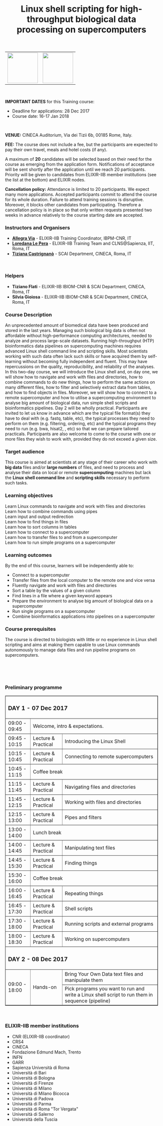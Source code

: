 ﻿---
layout: post
title:  "Linux shell scripting for high-throughput biological data processing on supercomputers"
date_start:   2018-01-16
date_end:   2018-01-17
venue: Roma, Italy
description: Biological big data increasingly require supercomputers for their processing and analysis. Running high-throughput (HTP) data processing and analysis pipelines on supercomputing machines requires advanced Linux shell command line and scripting skills. In this two-day course, we will introduce  the Linux shell and, on day one, we will show how to navigate and work with files and directories, how to combine commands to do new things, how to perform the same actions on many different files, how to filter and selectively extract data from tables, and how to find things in files. Moreover, we will show how to connect to a remote supercomputer and how to run shell scripts and external programmes also in sequence. Day 2 will be wholly practical.




---


<table border="0" width="600">
  <tr>
    <td><a href="http://elixir-italy.org"><img src="../../../img/logo_elixir_italy.jpg" height="100"></a></td>
    <td><a href="https://www.cineca.it/en"><img src="../../../img/Logo_CINECA.jpg" height="100"></a></td>
  </tr>
</table>
<br>


**IMPORTANT DATES** for this Training course:


- Deadline for applications: 28 Dec 2017
- Course date: 16-17 Jan 2018
<br>


**VENUE:**
CINECA Auditorium, Via dei Tizii 6b, 00185 Rome, Italy. 
<br>


**FEE:** 
The course does not include a fee, but the participants are expected to pay their own travel, meals and hotel costs (if any).


A maximum of **20** candidates will be selected based on their need for the course as emerging from the application form. Notifications of acceptance will be sent shortly after the application until we reach 20 participants. Priority will be given to candidates from ELIXIR-IIB member institutions (see the list at the bottom) and ELIXIR nodes. 

**Cancellation policy:** Attendance is limited to 20 participants. We expect many more applications. Accepted participants commit to attend the course for its whole duration. Failure to attend training sessions is disruptive. Moreover, it blocks other candidates from participating. Therefore a cancellation policy is in place so that only written requests presented two weeks in advance relatively to the course starting date are accepted.
<br>


### Instructors and Organisers
- [**Allegra Via**](../../../instructors/allegra_via.html) - ELIXIR-IIB Training Coordinator, IBPM-CNR, IT
- [**Loredana Le Pera**](../../../instructors/loredana_le_pera.html) - ELIXIR-IIB Training Team and CLNS@Sapienza, IIT, Roma, IT
- [**Tiziana Castrignanò**](../../../instructors/tiziana_castrignano.html) -  SCAI Department, CINECA, Roma, IT
<br>


### Helpers
- **Tiziano Flati** - ELIXIR-IIB IBIOM-CNR & SCAI Department, CINECA, Roma, IT
- **Silvia Gioiosa** - ELIXIR-IIB IBIOM-CNR & SCAI Department, CINECA, Roma, IT


### Course Description
An unprecedented amount of biomedical data have been produced and stored in the last years. Managing such biological big data is often not affordable without high-performance computing architectures, needed to analyze and process large-scale datasets.
Running high-throughput (HTP) bioinformatics data pipelines on supercomputing machines requires advanced Linux shell command line and scripting skills. Most scientists working with such data often lack such skills or have acquired them by self-learning without becoming fully independent and fluent. This may have repercussions on the quality, reproducibility, and reliability of the analyses. 
In this two-day course, we will introduce  the Linux shell and, on day one, we will show how to navigate and work with files and directories, how to combine commands to do new things, how to perform the same actions on many different files, how to filter and selectively extract data from tables, and how to find objects in files. Moreover, we will show how to connect to a remote supercomputer and how to utilise a supercomputing environment to analyse big amount of biological data,  run simple shell scripts and bioinformatics pipelines.
Day 2 will be wholly practical. Participants are invited to let us know in advance which are  the typical file format(s) they have to deal with (e.g. fastq, table, etc), the typical processes they need to perform on them (e.g. filtering, ordering, etc) and the typical programs they need to run (e.g. bwa, hisat2, , etc) so that we can prepare tailored practicals. Participants are also welcome to come to the course with one or more files they wish to work with, provided they do not exceed a given size. 


### Target audience
This course is aimed at scientists at any stage of their career who work with **big data** files and/or **large numbers** of files, and need to process and analyse their data on local or remote **supercomputing** machines but lack the **Linux shell command line** and **scripting skills** necessary to perform such tasks.
<br>


### Learning objectives
Learn Linux commands to navigate and work with files and directories<br>
Learn how to combine commands using pipes<br> 
Learn input and output redirection<br>
Learn how to find things in files<br>
Learn how to sort columns in tables<br> 
Learn how to connect to a supercomputer<br>
Learn how to transfer files to and from a supercomputer<br>
Learn how to run simple programs on a supercomputer<br>


### Learning outcomes
By the end of this course, learners will be independently able to:
- Connect to a supercomputer
- Transfer files from the local computer to the remote one and vice versa
- Fluently navigate and work with  files and directories
- Sort a table by the values of a given column
- Find lines in a file where a given keyword appears
- Prepare the environment to analyse big amount of  biological data on a supercomputer
- Run single programs on a supercomputer
- Combine bioinformatics applications into pipelines on a supercomputer


### Course prerequisites
The course is directed to biologists with little or no experience in Linux shell scripting and aims at making them capable to use Linux commands autonomously to manage data files and run pipeline programs on supercomputers. 
<br>
<br>


<!-- ### [Application Form] (https://goo.gl/forms/vuz66qUMXRAh6bD22) -->
<br>
<br>




### Preliminary programme


<table border="1">
<tr>
   <td colspan="4"><h3>DAY 1 - 07 Dec 2017</h3></td>
</tr>
<tr>
   <td height="50">09:00 - 09:45</td>
   <td colspan="3" height="50">Welcome, intro & expectations.</td>
</tr>
<tr>
   <td height="50">09:45 - 10:15</td>
   <td height="50">Lecture & Practical</td>
   <td height="50">Introducing the Linux Shell</td>
</tr>
<tr>
   <td height="50">10:15 - 10:45</td>
   <td height="50">Lecture & Practical</td>
   <td height="50">Connecting to remote supercomputers</td>
</tr>
<tr>
   <td height="50">10:45 - 11:15</td>
   <td colspan="3" height="50">Coffee break</td>
</tr>
<tr>
   <td height="50">11:15 - 11:45</td>
   <td height="50">Lecture & Practical</td>
   <td height="50">Navigating files and directories</td>
</tr>
<tr>
   <td height="50">11:45 - 12:15</td>
   <td height="50">Lecture & Practical</td>
   <td height="50">Working with files and directories</td>
</tr>
<tr>
   <td height="50">12:15 - 13:00</td>
   <td height="50">Lecture & Practical</td>
   <td height="50">Pipes and filters</td>
</tr>
<tr>
   <td height="50">13:00 - 14:00</td>
   <td colspan="3" height="50">Lunch break </td>
</tr>
<tr>
  <td height="50">14:00 - 14:45</td>
  <td height="50">Lecture & Practical</td>
  <td height="50">Manipulating text files
</td>
</tr>
<tr>
  <td height="50">14:45 - 15:30</td>
  <td height="50">Lecture & Practical</td>
  <td height="50">Finding things</td>
</tr>
<tr>
   <td height="50">15:30 - 16:00</td>
   <td colspan="3" height="50">Coffee break</td>
</tr>
<tr>
  <td height="50">16:00 - 16:45</td>
  <td height="50">Lecture & Practical</td>
  <td height="50">Repeating things</td>
</tr>
<tr>
  <td height="50">16:45 - 17:30</td>
  <td height="50">Lecture & Practical</td>
  <td height="50">Shell scripts
  </td>
</tr>
<tr>
  <td height="50">17:30 - 18:00</td>
  <td height="50">Lecture & Practical</td>
  <td height="50">Running scripts and external programs
</td>
</tr>
<tr>
  <td height="50">18:00 - 18:30</td>
  <td height="50">Lecture & Practical</td>
  <td height="50">Working on supercomputers
</td>
</tr>
<tr>
   <td colspan="4"><h3>DAY 2 - 08 Dec 2017</h3></td>
</tr>
<tr>
<td rowspan="2" height="50">09:00 - 18:00</td>
 <td rowspan="2" height="50">Hands-on</td>
   <td colspan="3" height="50"><h>Bring Your Own Data text files and manipulate them</h></td>
</tr>
<tr>
   <td colspan="3" height="50"><h>Pick programs you want to run and write a Linux shell script to run them in sequence (pipeline)</h></td>
</tr>
</table>


<br>


<h3>ELIXIR-IIB member institutions</h3>
<ul>
   <li> CNR (ELIXIR-IIB coordinator)</li>
   <li> CRS4</li>
   <li> CINECA</li>
   <li> Fondazione Edmund Mach, Trento</li>
   <li> INFN</li>
   <li> GARR</li>
   <li> Sapienza Università di Roma</li>
   <li> Università di Bari</li>
   <li> Università di Bologna</li>
   <li> Università di Firenze</li>
   <li> Università di Milano</li>
   <li> Università di Milano Bicocca</li>
   <li> Università di Padova</li>
   <li> Università di Parma</li>
   <li> Università di Roma "Tor Vergata"</li>
   <li> Università di Salerno</li>
   <li> Università della Tuscia </li>
</ul>